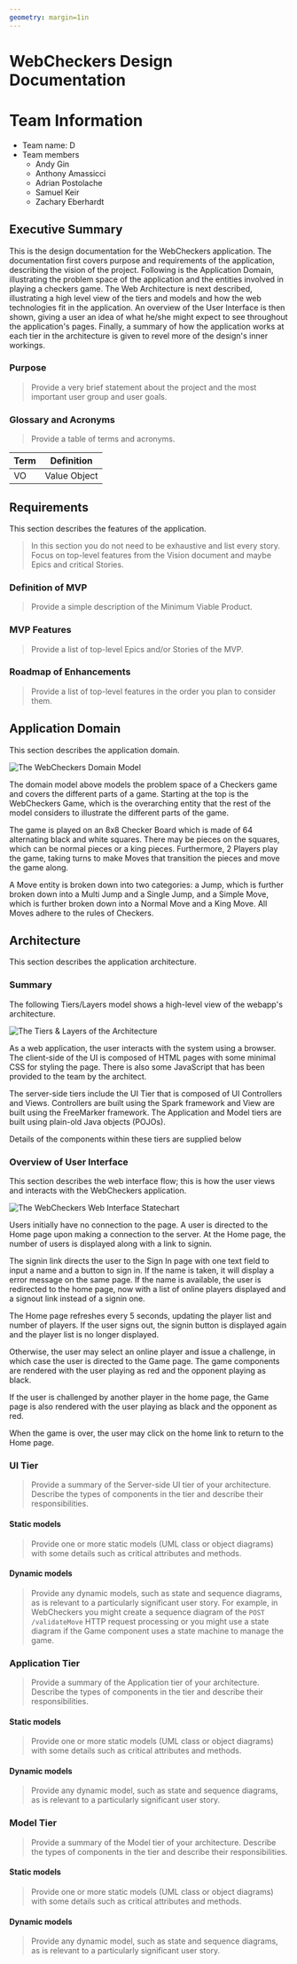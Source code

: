 ```yaml
---
geometry: margin=1in
---
```

# WebCheckers Design Documentation

# Team Information
* Team name: D
* Team members
  * Andy Gin
  * Anthony Amassicci
  * Adrian Postolache
  * Samuel Keir
  * Zachary Eberhardt

## Executive Summary

This is the design documentation for the WebCheckers application. The documentation first covers purpose and requirements of the application, describing the vision of the project. Following is the Application Domain, illustrating the problem space of the application and the entities involved in playing a checkers game. The Web Architecture is next described, illustrating a high level view of the tiers and models and how the web technologies fit in the application. An overview of the User Interface is then shown, giving a user an idea of what he/she might expect to see throughout the application's pages. Finally, a summary of how the application works at each tier in the architecture is given to revel more of the design's inner workings.

### Purpose
> Provide a very brief statement about the project and the most important user group and user goals.

### Glossary and Acronyms
> Provide a table of terms and acronyms.

| Term | Definition |
|------|------------|
| VO | Value Object |


## Requirements

This section describes the features of the application.

> In this section you do not need to be exhaustive and list every story.  Focus on top-level features from the Vision document and maybe Epics and critical Stories.

### Definition of MVP
> Provide a simple description of the Minimum Viable Product.

### MVP Features
> Provide a list of top-level Epics and/or Stories of the MVP.

### Roadmap of Enhancements
> Provide a list of top-level features in the order you plan to consider them.


## Application Domain

This section describes the application domain.

![The WebCheckers Domain Model](DomainModel.png)

The domain model above models the problem space of a Checkers game and covers the different parts of a game. Starting at the top is the WebCheckers Game, which is the overarching entity that the rest of the model considers to illustrate the different parts of the game.

The game is played on an 8x8 Checker Board which is made of 64 alternating black and white squares. There may be pieces on the squares, which can be normal pieces or a king pieces. Furthermore, 2 Players play the game, taking turns to make Moves that transition the pieces and move the game along.

A Move entity is broken down into two categories: a Jump, which is further broken down into a Multi Jump and a Single Jump, and a Simple Move, which is further broken down into a Normal Move and a King Move. All Moves adhere to the rules of Checkers.



## Architecture

This section describes the application architecture.

### Summary

The following Tiers/Layers model shows a high-level view of the webapp's architecture.

![The Tiers & Layers of the Architecture](architecture-tiers-and-layers.png)

As a web application, the user interacts with the system using a browser.  The client-side
of the UI is composed of HTML pages with some minimal CSS for styling the page.  There is also
some JavaScript that has been provided to the team by the architect.

The server-side tiers include the UI Tier that is composed of UI Controllers and Views.
Controllers are built using the Spark framework and View are built using the FreeMarker framework.  The Application and Model tiers are built using plain-old Java objects (POJOs).

Details of the components within these tiers are supplied below


### Overview of User Interface

This section describes the web interface flow; this is how the user views and interacts
with the WebCheckers application.

![The WebCheckers Web Interface Statechart](Statechart.png)

Users initially have no connection to the page. A user is directed to the Home page upon making a connection to the server. At the Home page, the number of users is displayed along with a link to signin.

The signin link directs the user to the Sign In page with one text field to input a name and a button to sign in. If the name is taken, it will display a error message on the same page. If the name is available, the user is redirected to the home page, now with a list of online players displayed and a signout link instead of a signin one.

The Home page refreshes every 5 seconds, updating the player list and number of players. If the user signs out, the signin button is displayed again and the player list is no longer displayed.

Otherwise, the user may select an online player and issue a challenge, in which case the user is directed to the Game page. The game components are rendered with the user playing as red and the opponent playing as black.

If the user is challenged by another player in the home page, the Game page is also rendered with the user playing as black and the opponent as red.

When the game is over, the user may click on the home link to return to the Home page.


### UI Tier
> Provide a summary of the Server-side UI tier of your architecture.
> Describe the types of components in the tier and describe their responsibilities.

#### Static models
> Provide one or more static models (UML class or object diagrams) with some details such as critical attributes and methods.

#### Dynamic models
> Provide any dynamic models, such as state and sequence diagrams, as is relevant to a particularly significant user story.
> For example, in WebCheckers you might create a sequence diagram of the `POST /validateMove` HTTP request processing or you might use a state diagram if the Game component uses a state machine to manage the game.


### Application Tier
> Provide a summary of the Application tier of your architecture.
> Describe the types of components in the tier and describe their responsibilities.

#### Static models
> Provide one or more static models (UML class or object diagrams) with some details such as critical attributes and methods.

#### Dynamic models
> Provide any dynamic model, such as state and sequence diagrams, as is relevant to a particularly significant user story.


### Model Tier
> Provide a summary of the Model tier of your architecture.
> Describe the types of components in the tier and describe their responsibilities.

#### Static models
> Provide one or more static models (UML class or object diagrams) with some details such as critical attributes and methods.

#### Dynamic models
> Provide any dynamic model, such as state and sequence diagrams, as is relevant to a particularly significant user story.
